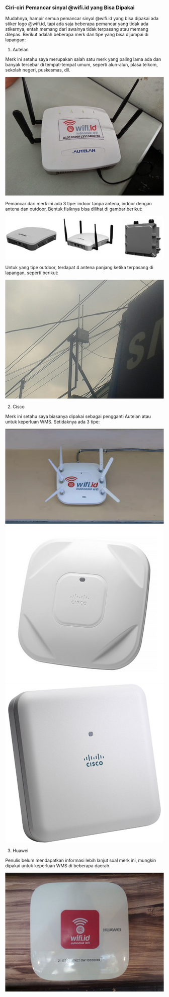 ### **Ciri-ciri Pemancar sinyal @wifi.id yang Bisa Dipakai**

Mudahnya, hampir semua pemancar sinyal @wifi.id yang bisa dipakai ada stiker logo @wifi.id, tapi ada saja beberapa pemancar yang tidak ada stikernya, entah memang dari awalnya tidak terpasang atau memang dilepas. Berikut adalah beberapa merk dan tipe yang bisa dijumpai di lapangan:

1. Autelan

Merk ini setahu saya merupakan salah satu merk yang paling lama ada dan banyak tersebar di tempat-tempat umum, seperti alun-alun, plasa telkom, sekolah negeri, puskesmas, dll.

![autelan](pics/autelan-1.png)

Pemancar dari merk ini ada 3 tipe: indoor tanpa antena, indoor dengan antena dan outdoor.
Bentuk fisiknya bisa dilihat di gambar berikut:

![autelan-variants](pics/autelan-2.png)

Untuk yang tipe outdoor, terdapat 4 antena panjang ketika terpasang di lapangan, seperti berikut:

![autelan-outdoor](pics/autelan-3.png)

2. Cisco

Merk ini setahu saya biasanya dipakai sebagai pengganti Autelan atau untuk keperluan WMS. Setidaknya ada 3 tipe:

![cisco-1](pics/cisco-1.png)  
![cisco-2](pics/cisco-2.png)  
![cisco-3](pics/cisco-3.png)

3. Huawei

Penulis belum mendapatkan informasi lebih lanjut soal merk ini, mungkin dipakai untuk keperluan WMS di beberapa daerah.

![huawei](pics/huawei-1.png)
